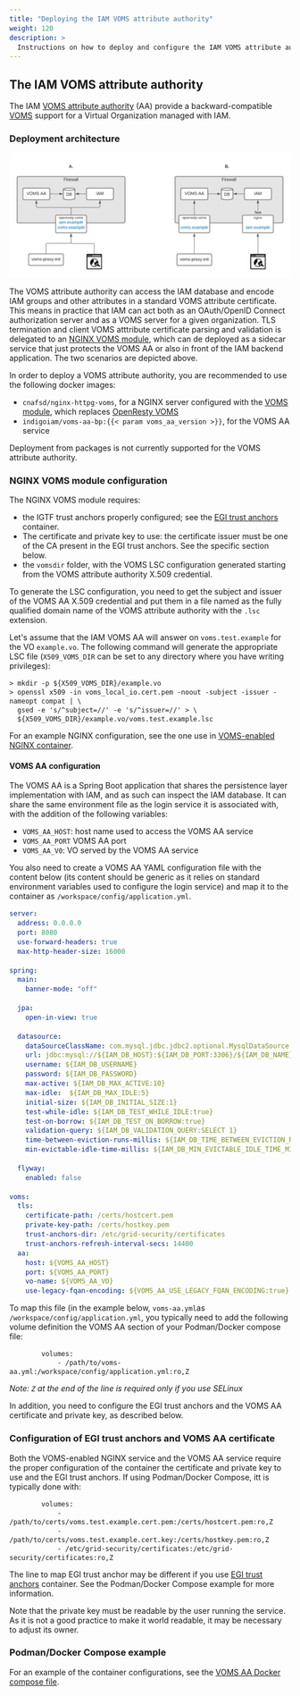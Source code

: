 ```yaml
---
title: "Deploying the IAM VOMS attribute authority"
weight: 120
description: >
  Instructions on how to deploy and configure the IAM VOMS attribute authority micro-service
---
```


## The IAM VOMS attribute authority

The IAM [VOMS attribute authority][voms-aa] (AA) provide a backward-compatible
[VOMS][voms] support for a Virtual Organization managed with IAM.

### Deployment architecture

![VOMS AA deployment](../img/iam-voms-aa.png)

The VOMS attribute authority can access the IAM database and encode IAM groups
and other attributes in a standard VOMS attribute certificate. This means in
practice that IAM can act both as an OAuth/OpenID Connect authorization server
and as a VOMS server for a given organization. TLS termination and client VOMS
atttribute certificate parsing and validation is delegated to an [NGINX VOMS module][nginx-httpg-voms],
which can de deployed as a sidecar service that just protects the
VOMS AA or also in front of the IAM backend application. The two scenarios are
depicted above.

In order to deploy a VOMS attribute authority, you are recommended to use the following
docker images:

- `cnafsd/nginx-httpg-voms`, for a NGINX server configured with the [VOMS module][nginx-httpg-voms],
which replaces [OpenResty VOMS][openresty-voms]
- `indigoiam/voms-aa-bp:{{< param voms_aa_version >}}`, for the VOMS AA service

Deployment from packages is not currently supported for the VOMS attribute
authority.

### NGINX VOMS module configuration

The NGINX VOMS module requires:

- the IGTF trust anchors properly configured; see the [EGI trust anchors][egi-trustanchors]
container.
- The certificate and private key to use: the certificate issuer must be one of
the CA present in the EGI trust anchors. See the specific section below.
- the `vomsdir` folder, with the VOMS LSC configuration generated starting from
  the VOMS attribute authority X.509 credential.

To generate the LSC configuration, you need to get the subject and issuer of the
VOMS AA X.509 credential and put them in a file named as the fully qualified
domain name of the VOMS attribute authority with the `.lsc` extension.

Let's assume that the IAM VOMS AA will answer on `voms.test.example` for the VO
`example.vo`.  The following command will generate the appropriate LSC file
(`X509_VOMS_DIR` can be set to any directory where you have writing privileges):

```console
> mkdir -p ${X509_VOMS_DIR}/example.vo
> openssl x509 -in voms_local_io.cert.pem -noout -subject -issuer -nameopt compat | \
  gsed -e 's/^subject=//' -e 's/^issuer=//' > \
  ${X509_VOMS_DIR}/example.vo/voms.test.example.lsc
```

For an example NGINX configuration, see the one use in [VOMS-enabled NGINX container][nginx-httpd-voms-config].

#### VOMS AA configuration

The VOMS AA is a Spring Boot application that shares the persistence
layer implementation with IAM, and as such can inspect the IAM database. It can share
the same environment file as the login service it is associated with, with the addition of the
following variables:

- `VOMS_AA_HOST`: host name used to access the VOMS AA service
- `VOMS_AA_PORT` VOMS AA port
- `VOMS_AA_V0`: VO served by the VOMS AA service

You also need to create a VOMS AA YAML configuration file with the content below (its content should
be generic as it relies on standard environment variables used to configure the login service) and map it
to the container as `/workspace/config/application.yml`.

```yaml
server:
  address: 0.0.0.0
  port: 8080
  use-forward-headers: true
  max-http-header-size: 16000

spring:
  main:
    banner-mode: "off"

  jpa:
    open-in-view: true

  datasource:
    dataSourceClassName: com.mysql.jdbc.jdbc2.optional.MysqlDataSource
    url: jdbc:mysql://${IAM_DB_HOST}:${IAM_DB_PORT:3306}/${IAM_DB_NAME}?useLegacyDatetimeCode=false&serverTimezone=UTC&useSSL=false
    username: ${IAM_DB_USERNAME}
    password: ${IAM_DB_PASSWORD}
    max-active: ${IAM_DB_MAX_ACTIVE:10}
    max-idle:  ${IAM_DB_MAX_IDLE:5}
    initial-size: ${IAM_DB_INITIAL_SIZE:1}
    test-while-idle: ${IAM_DB_TEST_WHILE_IDLE:true}
    test-on-borrow: ${IAM_DB_TEST_ON_BORROW:true}
    validation-query: ${IAM_DB_VALIDATION_QUERY:SELECT 1}
    time-between-eviction-runs-millis: ${IAM_DB_TIME_BETWEEN_EVICTION_RUNS_MILLIS:5000}
    min-evictable-idle-time-millis: ${IAM_DB_MIN_EVICTABLE_IDLE_TIME_MILLIS:60000}

  flyway:
    enabled: false

voms:
  tls:
    certificate-path: /certs/hostcert.pem
    private-key-path: /certs/hostkey.pem
    trust-anchors-dir: /etc/grid-security/certificates
    trust-anchors-refresh-interval-secs: 14400
  aa:
    host: ${VOMS_AA_HOST}
    port: ${VOMS_AA_PORT}
    vo-name: ${VOMS_AA_VO}
    use-legacy-fqan-encoding: ${VOMS_AA_USE_LEGACY_FQAN_ENCODING:true}
```

To map this file (in the example below, `voms-aa.yml`as `/workspace/config/application.yml`, you
typically need to add the following volume definition the VOMS AA section of your Podman/Docker
compose file:

```
        volumes:
            - /path/to/voms-aa.yml:/workspace/config/application.yml:ro,Z
```

*Note: `Z` at the end of the line is required only if you use SELinux*

In addition, you need to configure the EGI trust anchors and the VOMS AA certificate and
private key, as described below.

### Configuration of EGI trust anchors and VOMS AA certificate

Both the VOMS-enabled NGINX service and the VOMS AA service require the proper configuration
of the container the certificate and private key to use and the EGI trust anchors. If using
Podman/Docker Compose, itt is typically done with:

```
        volumes:
            - /path/to/certs/voms.test.example.cert.pem:/certs/hostcert.pem:ro,Z
            - /path/to/certs/voms.test.example.cert.key:/certs/hostkey.pem:ro,Z
            - /etc/grid-security/certificates:/etc/grid-security/certificates:ro,Z
```

The line to map EGI trust anchor may be different if you use [EGI trust anchors][egi-trustanchors]
container. See the Podman/Docker Compose example for more information.

Note that the private key must be readable by the user running the service. As it is not a good
practice to make it world readable, it may be necessary to adjust its owner.

### Podman/Docker Compose example

For an example of the container configurations, see the [VOMS AA Docker compose
file][voms-aa-compose].

[openresty-voms]: https://baltig.infn.it/cnafsd/ngx_http_voms_module
[voms-aa]: https://github.com/indigo-iam/iam/tree/master/iam-voms-aa
[nginx-httpd-voms-config]: https://github.com/indigo-iam/iam/blob/master/compose/voms-deploy/assets/nginx/conf.d/voms.test.example.conf
[voms-aa-compose]: https://github.com/indigo-iam/iam/blob/master/compose/voms-deploy/docker-compose.yml
[voms]: http://italiangrid.github.io/voms/
[egi-trustanchors]: https://github.com/indigo-iam/egi-trust-anchors-container/
[nginx-httpg-voms]: https://baltig.infn.it/cnafsd/ngx_http_voms_module